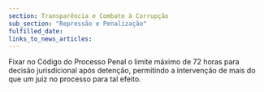 ```yaml
---
section: Transparência e Combate à Corrupção
sub_section: "Repressão e Penalização"
fulfilled_date:
links_to_news_articles:
---
```


Fixar no Código do Processo Penal o limite máximo de 72 horas para decisão jurisdicional após detenção, permitindo a intervenção de mais do que um juiz no processo para tal efeito.